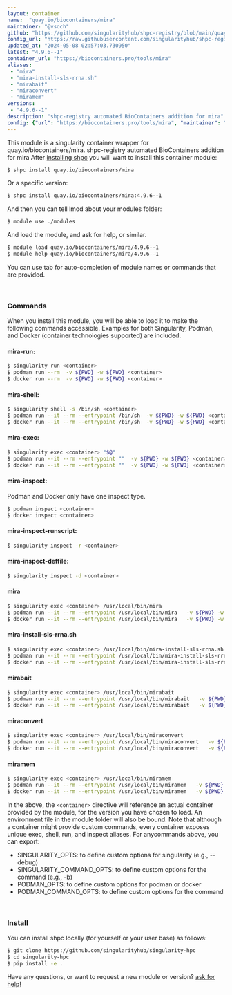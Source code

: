 ```yaml
---
layout: container
name:  "quay.io/biocontainers/mira"
maintainer: "@vsoch"
github: "https://github.com/singularityhub/shpc-registry/blob/main/quay.io/biocontainers/mira/container.yaml"
config_url: "https://raw.githubusercontent.com/singularityhub/shpc-registry/main/quay.io/biocontainers/mira/container.yaml"
updated_at: "2024-05-08 02:57:03.730950"
latest: "4.9.6--1"
container_url: "https://biocontainers.pro/tools/mira"
aliases:
 - "mira"
 - "mira-install-sls-rrna.sh"
 - "mirabait"
 - "miraconvert"
 - "miramem"
versions:
 - "4.9.6--1"
description: "shpc-registry automated BioContainers addition for mira"
config: {"url": "https://biocontainers.pro/tools/mira", "maintainer": "@vsoch", "description": "shpc-registry automated BioContainers addition for mira", "latest": {"4.9.6--1": "sha256:f4c88e806e307861cf65f5d3bbbf5056007838540dc3647a3850579d95984c18"}, "tags": {"4.9.6--1": "sha256:f4c88e806e307861cf65f5d3bbbf5056007838540dc3647a3850579d95984c18"}, "docker": "quay.io/biocontainers/mira", "aliases": {"mira": "/usr/local/bin/mira", "mira-install-sls-rrna.sh": "/usr/local/bin/mira-install-sls-rrna.sh", "mirabait": "/usr/local/bin/mirabait", "miraconvert": "/usr/local/bin/miraconvert", "miramem": "/usr/local/bin/miramem"}}
---
```


This module is a singularity container wrapper for quay.io/biocontainers/mira.
shpc-registry automated BioContainers addition for mira
After [installing shpc](#install) you will want to install this container module:


```bash
$ shpc install quay.io/biocontainers/mira
```

Or a specific version:

```bash
$ shpc install quay.io/biocontainers/mira:4.9.6--1
```

And then you can tell lmod about your modules folder:

```bash
$ module use ./modules
```

And load the module, and ask for help, or similar.

```bash
$ module load quay.io/biocontainers/mira/4.9.6--1
$ module help quay.io/biocontainers/mira/4.9.6--1
```

You can use tab for auto-completion of module names or commands that are provided.

<br>

### Commands

When you install this module, you will be able to load it to make the following commands accessible.
Examples for both Singularity, Podman, and Docker (container technologies supported) are included.

#### mira-run:

```bash
$ singularity run <container>
$ podman run --rm  -v ${PWD} -w ${PWD} <container>
$ docker run --rm  -v ${PWD} -w ${PWD} <container>
```

#### mira-shell:

```bash
$ singularity shell -s /bin/sh <container>
$ podman run --it --rm --entrypoint /bin/sh  -v ${PWD} -w ${PWD} <container>
$ docker run --it --rm --entrypoint /bin/sh  -v ${PWD} -w ${PWD} <container>
```

#### mira-exec:

```bash
$ singularity exec <container> "$@"
$ podman run --it --rm --entrypoint ""  -v ${PWD} -w ${PWD} <container> "$@"
$ docker run --it --rm --entrypoint ""  -v ${PWD} -w ${PWD} <container> "$@"
```

#### mira-inspect:

Podman and Docker only have one inspect type.

```bash
$ podman inspect <container>
$ docker inspect <container>
```

#### mira-inspect-runscript:

```bash
$ singularity inspect -r <container>
```

#### mira-inspect-deffile:

```bash
$ singularity inspect -d <container>
```


#### mira

```bash
$ singularity exec <container> /usr/local/bin/mira
$ podman run --it --rm --entrypoint /usr/local/bin/mira   -v ${PWD} -w ${PWD} <container> -c " $@"
$ docker run --it --rm --entrypoint /usr/local/bin/mira   -v ${PWD} -w ${PWD} <container> -c " $@"
```


#### mira-install-sls-rrna.sh

```bash
$ singularity exec <container> /usr/local/bin/mira-install-sls-rrna.sh
$ podman run --it --rm --entrypoint /usr/local/bin/mira-install-sls-rrna.sh   -v ${PWD} -w ${PWD} <container> -c " $@"
$ docker run --it --rm --entrypoint /usr/local/bin/mira-install-sls-rrna.sh   -v ${PWD} -w ${PWD} <container> -c " $@"
```


#### mirabait

```bash
$ singularity exec <container> /usr/local/bin/mirabait
$ podman run --it --rm --entrypoint /usr/local/bin/mirabait   -v ${PWD} -w ${PWD} <container> -c " $@"
$ docker run --it --rm --entrypoint /usr/local/bin/mirabait   -v ${PWD} -w ${PWD} <container> -c " $@"
```


#### miraconvert

```bash
$ singularity exec <container> /usr/local/bin/miraconvert
$ podman run --it --rm --entrypoint /usr/local/bin/miraconvert   -v ${PWD} -w ${PWD} <container> -c " $@"
$ docker run --it --rm --entrypoint /usr/local/bin/miraconvert   -v ${PWD} -w ${PWD} <container> -c " $@"
```


#### miramem

```bash
$ singularity exec <container> /usr/local/bin/miramem
$ podman run --it --rm --entrypoint /usr/local/bin/miramem   -v ${PWD} -w ${PWD} <container> -c " $@"
$ docker run --it --rm --entrypoint /usr/local/bin/miramem   -v ${PWD} -w ${PWD} <container> -c " $@"
```



In the above, the `<container>` directive will reference an actual container provided
by the module, for the version you have chosen to load. An environment file in the
module folder will also be bound. Note that although a container
might provide custom commands, every container exposes unique exec, shell, run, and
inspect aliases. For anycommands above, you can export:

 - SINGULARITY_OPTS: to define custom options for singularity (e.g., --debug)
 - SINGULARITY_COMMAND_OPTS: to define custom options for the command (e.g., -b)
 - PODMAN_OPTS: to define custom options for podman or docker
 - PODMAN_COMMAND_OPTS: to define custom options for the command

<br>

### Install

You can install shpc locally (for yourself or your user base) as follows:

```bash
$ git clone https://github.com/singularityhub/singularity-hpc
$ cd singularity-hpc
$ pip install -e .
```

Have any questions, or want to request a new module or version? [ask for help!](https://github.com/singularityhub/singularity-hpc/issues)